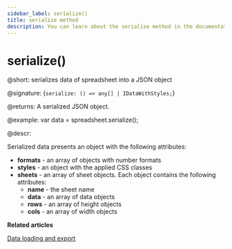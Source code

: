 ```yaml
---
sidebar_label: serialize()
title: serialize method
description: You can learn about the serialize method in the documentation of the DHTMLX JavaScript Spreadsheet library. Browse developer guides and API reference, try out code examples and live demos, and download a free 30-day evaluation version of DHTMLX Spreadsheet.
---
```


# serialize()

@short: serializes data of spreadsheet into a JSON object

@signature: {`serialize: () => any[] | IDataWithStyles;`}

@returns:
A serialized JSON object.

@example:
var data = spreadsheet.serialize();

@descr:

Serialized data presents an object with the following attributes:

- **formats** - an array of objects with number formats
- **styles** - an object with the applied CSS classes
- **sheets** - an array of sheet objects. Each object contains the following attributes:
  - **name** - the sheet name
  - **data** - an array of data objects
  - **rows** - an array of height objects
  - **cols** - an array of width objects

**Related articles**

[Data loading and export](loading_data.md#saving-and-restoring-state)
